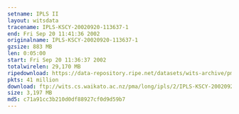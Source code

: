 ```yaml
---
setname: IPLS II
layout: witsdata
tracename: IPLS-KSCY-20020920-113637-1
end: Fri Sep 20 11:41:36 2002
originalname: IPLS-KSCY-20020920-113637-1
gzsize: 883 MB
len: 0:05:00
start: Fri Sep 20 11:36:37 2002
totalwirelen: 29,170 MB
ripedownload: https://data-repository.ripe.net/datasets/wits-archive/pma/long/ipls/2/IPLS-KSCY-20020920-113637-1.gz
pkts: 41 million
download: ftp://wits.cs.waikato.ac.nz/pma/long/ipls/2/IPLS-KSCY-20020920-113637-1.gz
size: 3,197 MB
md5: c71a91cc3b210d0df88927cf0d9d59b7
---
```

